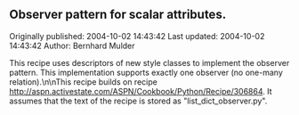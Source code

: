 ## Observer pattern for scalar attributes. 
Originally published: 2004-10-02 14:43:42 
Last updated: 2004-10-02 14:43:42 
Author: Bernhard Mulder 
 
This recipe uses descriptors of new style classes to implement the observer pattern. This implementation supports exactly one observer (no one-many relation).\n\nThis recipe builds on recipe http://aspn.activestate.com/ASPN/Cookbook/Python/Recipe/306864. It assumes that the text of the recipe is stored as "list_dict_observer.py".